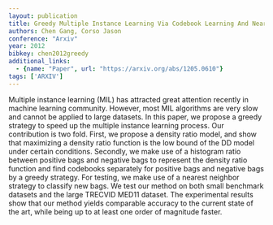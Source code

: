 ```yaml
---
layout: publication
title: Greedy Multiple Instance Learning Via Codebook Learning And Nearest Neighbor Voting
authors: Chen Gang, Corso Jason
conference: "Arxiv"
year: 2012
bibkey: chen2012greedy
additional_links:
  - {name: "Paper", url: "https://arxiv.org/abs/1205.0610"}
tags: ['ARXIV']
---
```

Multiple instance learning (MIL) has attracted great attention recently in machine learning community. However, most MIL algorithms are very slow and cannot be applied to large datasets. In this paper, we propose a greedy strategy to speed up the multiple instance learning process. Our contribution is two fold. First, we propose a density ratio model, and show that maximizing a density ratio function is the low bound of the DD model under certain conditions. Secondly, we make use of a histogram ratio between positive bags and negative bags to represent the density ratio function and find codebooks separately for positive bags and negative bags by a greedy strategy. For testing, we make use of a nearest neighbor strategy to classify new bags. We test our method on both small benchmark datasets and the large TRECVID MED11 dataset. The experimental results show that our method yields comparable accuracy to the current state of the art, while being up to at least one order of magnitude faster.
